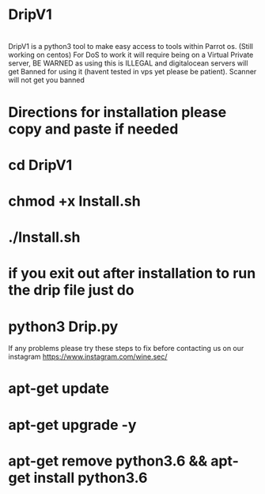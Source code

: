 # DripV1
#
#
DripV1 is a python3 tool to make easy access to tools within Parrot os. (Still working on centos)
For DoS to work it will require being on a Virtual Private server, BE WARNED as using this is ILLEGAL and digitalocean servers will get 
Banned for using it (havent tested in vps yet please be patient).
Scanner will not get you banned
#
# Directions for installation please copy and paste if needed
# cd DripV1
# chmod +x Install.sh
# ./Install.sh
# if you exit out after installation to run the drip file just do
# python3 Drip.py
If any problems please try these steps to fix before contacting us on our instagram 
https://www.instagram.com/wine.sec/
# apt-get update 
# apt-get upgrade -y
# apt-get remove python3.6 && apt-get install python3.6

